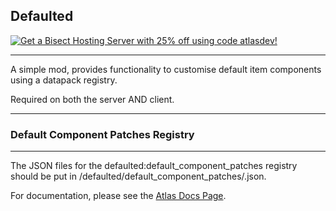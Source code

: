 ## Defaulted

[![Get a Bisect Hosting Server with 25% off using code atlasdev!](https://www.bisecthosting.com/partners/custom-banners/51837ee1-91bf-4a03-abff-c5dd3dacac79.webp)](https://alexandra-myers.github.io/Promolink)

***

A simple mod, provides functionality to customise default item components using a datapack registry.

Required on both the server AND client.

***

### Default Component Patches Registry

***

The JSON files for the defaulted:default_component_patches registry should be put in <namespace>/defaulted/default_component_patches/<path>.json.

For documentation, please see the [Atlas Docs Page](https://atlas-modding.github.io/Atlas-Docs/defaulted.html).
